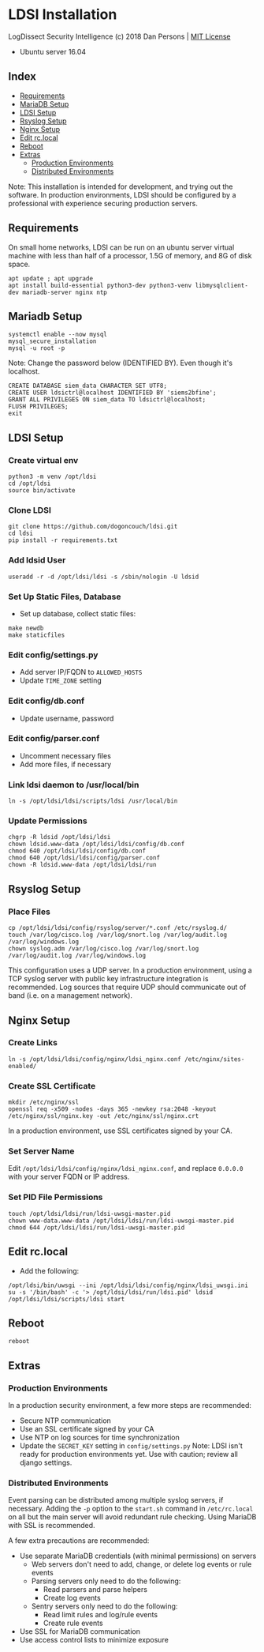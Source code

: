 # LDSI Installation
LogDissect Security Intelligence (c) 2018 Dan Persons | [MIT License](../LICENSE)

- Ubuntu server 16.04

## Index

- [Requirements](#requirements)
- [MariaDB Setup](#mariadb-setup)
- [LDSI Setup](#ldsi-setup)
- [Rsyslog Setup](#rsyslog-setup)
- [Nginx Setup](#nginx-setup)
- [Edit rc.local](#edit-rclocal)
- [Reboot](#reboot)
- [Extras](#extras)
  - [Production Environments](#production-environments)
  - [Distributed Environments](#distributed-environments)

Note: This installation is intended for development, and trying out the software. In production environments, LDSI should be configured by a professional with experience securing production servers.

## Requirements
On small home networks, LDSI can be run on an ubuntu server virtual machine with less than half of a processor, 1.5G of memory, and 8G of disk space.
```
apt update ; apt upgrade
apt install build-essential python3-dev python3-venv libmysqlclient-dev mariadb-server nginx ntp
```

## Mariadb Setup
```
systemctl enable --now mysql
mysql_secure_installation
mysql -u root -p
```
Note: Change the password below (IDENTIFIED BY). Even though it's localhost.
```
CREATE DATABASE siem_data CHARACTER SET UTF8;
CREATE USER ldsictrl@localhost IDENTIFIED BY 'siems2bfine';
GRANT ALL PRIVILEGES ON siem_data TO ldsictrl@localhost;
FLUSH PRIVILEGES;
exit
```

## LDSI Setup
### Create virtual env
```
python3 -m venv /opt/ldsi
cd /opt/ldsi
source bin/activate
```

### Clone LDSI
```
git clone https://github.com/dogoncouch/ldsi.git
cd ldsi
pip install -r requirements.txt
```

### Add ldsid User
```
useradd -r -d /opt/ldsi/ldsi -s /sbin/nologin -U ldsid
```

### Set Up Static Files, Database
- Set up database, collect static files:
```
make newdb
make staticfiles
```

### Edit config/settings.py
- Add server IP/FQDN to `ALLOWED_HOSTS`
- Update `TIME_ZONE` setting

### Edit config/db.conf
- Update username, password

### Edit config/parser.conf
- Uncomment necessary files
- Add more files, if necessary

### Link ldsi daemon to /usr/local/bin
```
ln -s /opt/ldsi/ldsi/scripts/ldsi /usr/local/bin
```

### Update Permissions
```
chgrp -R ldsid /opt/ldsi/ldsi
chown ldsid.www-data /opt/ldsi/ldsi/config/db.conf
chmod 640 /opt/ldsi/ldsi/config/db.conf
chmod 640 /opt/ldsi/ldsi/config/parser.conf
chown -R ldsid.www-data /opt/ldsi/ldsi/run
```

## Rsyslog Setup
### Place Files
```
cp /opt/ldsi/ldsi/config/rsyslog/server/*.conf /etc/rsyslog.d/
touch /var/log/cisco.log /var/log/snort.log /var/log/audit.log /var/log/windows.log
chown syslog.adm /var/log/cisco.log /var/log/snort.log /var/log/audit.log /var/log/windows.log
```
This configuration uses a UDP server. In a production environment, using a TCP syslog server with public key infrastructure integration is recommended. Log sources that require UDP should communicate out of band (i.e. on a management network).

## Nginx Setup
### Create Links
```
ln -s /opt/ldsi/ldsi/config/nginx/ldsi_nginx.conf /etc/nginx/sites-enabled/
```

### Create SSL Certificate
```
mkdir /etc/nginx/ssl
openssl req -x509 -nodes -days 365 -newkey rsa:2048 -keyout /etc/nginx/ssl/nginx.key -out /etc/nginx/ssl/nginx.crt
```
In a production environment, use SSL certificates signed by your CA.

### Set Server Name
Edit `/opt/ldsi/ldsi/config/nginx/ldsi_nginx.conf`, and replace `0.0.0.0` with your server FQDN or IP address.

### Set PID File Permissions
```
touch /opt/ldsi/ldsi/run/ldsi-uwsgi-master.pid
chown www-data.www-data /opt/ldsi/ldsi/run/ldsi-uwsgi-master.pid
chmod 644 /opt/ldsi/ldsi/run/ldsi-uwsgi-master.pid
```

## Edit rc.local
- Add the following:
```
/opt/ldsi/bin/uwsgi --ini /opt/ldsi/ldsi/config/nginx/ldsi_uwsgi.ini
su -s '/bin/bash' -c '> /opt/ldsi/ldsi/run/ldsi.pid' ldsid
/opt/ldsi/ldsi/scripts/ldsi start
```

## Reboot
```
reboot
```

## Extras
### Production Environments
In a production security environment, a few more steps are recommended:
- Secure NTP communication
- Use an SSL certificate signed by your CA
- Use NTP on log sources for time synchronization
- Update the `SECRET_KEY` setting in `config/settings.py`
Note: LDSI isn't ready for production environments yet. Use with caution; review all django settings.

### Distributed Environments
Event parsing can be distributed among multiple syslog servers, if necessary. Adding the `-p` option to the `start.sh` command in `/etc/rc.local` on all but the main server will avoid redundant rule checking. Using MariaDB with SSL is recommended.

A few extra precautions are recommended:
- Use separate MariaDB credentials (with minimal permissions) on servers
  - Web servers don't need to add, change, or delete log events or rule events
  - Parsing servers only need to do the following:
    - Read parsers and parse helpers
    - Create log events
  - Sentry servers only need to do the following:
    - Read limit rules and log/rule events
    - Create rule events
- Use SSL for MariaDB communication
- Use access control lists to minimize exposure
